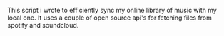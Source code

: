 This script i wrote to efficiently sync my online library of music with my local one. It uses a couple of open source api's for fetching files from spotify and soundcloud. 
